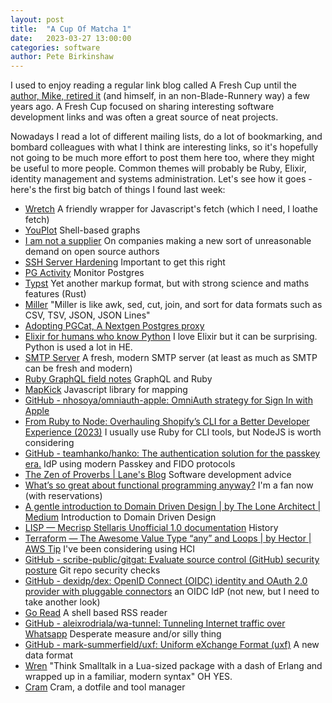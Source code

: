 ```yaml
---
layout: post
title:  "A Cup Of Matcha 1"
date:   2023-03-27 13:00:00
categories: software
author: Pete Birkinshaw
---
```


I used to enjoy reading a regular link blog called A Fresh Cup until the 
[author, Mike, retired it](https://www.reddit.com/r/programming/comments/jkvyjo/a_fresh_cup_is_retiring/) 
(and himself, in an non-Blade-Runnery way) a few years ago. A Fresh Cup focused on sharing interesting software
development links and was often a great source of neat projects.

Nowadays I read a lot of different mailing lists, do a lot of bookmarking, and bombard colleagues with what I think
are interesting links, so it's hopefully not going to be much more effort to post them here too, where they might
be useful to more people. Common themes will probably be Ruby, Elixir, identity management and systems administration.
Let's see how it goes - here's the first big batch of things I found last week: 

* [Wretch](https://github.com/elbywan/wretch) A friendly wrapper for Javascript's fetch (which I need, I loathe fetch)
* [YouPlot](https://github.com/red-data-tools/YouPlot) Shell-based graphs
* [I am not a supplier](https://www.softwaremaxims.com/blog/not-a-supplier) On companies making a new sort of unreasonable demand on open source authors
* [SSH Server Hardening](https://ittavern.com/ssh-server-hardening/) Important to get this right
* [PG Activity](https://github.com/dalibo/pg_activity) Monitor Postgres
* [Typst](https://github.com/typst/typst) Yet another markup format, but with strong science and maths features (Rust)
* [Miller](https://github.com/johnkerl/miller) "Miller is like awk, sed, cut, join, and sort for data formats such as CSV, TSV, JSON, JSON Lines"
* [Adopting PGCat, A Nextgen Postgres proxy](https://tech.instacart.com/adopting-pgcat-a-nextgen-postgres-proxy-3cf284e68c2f) 
* [Elixir for humans who know Python](https://hibox.live/elixir-for-humans-who-know-python) I love Elixir but it can be surprising. Python is used a lot in HE.
* [SMTP Server](https://github.com/stalwartlabs/smtp-server) A fresh, modern SMTP server (at least as much as SMTP can be fresh and modern)
* [Ruby GraphQL field notes](https://ryanbigg.com/2023/01/ruby-graphql-field-notes) GraphQL and Ruby
* [MapKick](https://chartkick.com/mapkick) Javascript library for mapping
* [GitHub - nhosoya/omniauth-apple: OmniAuth strategy for Sign In with Apple](https://github.com/nhosoya/omniauth-apple)
* [From Ruby to Node: Overhauling Shopify’s CLI for a Better Developer Experience (2023)](https://shopify.engineering/overhauling-shopify-cli-for-a-better-developer-experience) I usually use Ruby for CLI tools, but NodeJS is worth considering
* [GitHub - teamhanko/hanko: The authentication solution for the passkey era.](https://github.com/teamhanko/hanko) IdP using modern Passkey and FIDO protocols
* [The Zen of Proverbs | Lane's Blog](https://wagslane.dev/posts/zen-of-proverbs/) Software development advice
* [What’s so great about functional programming anyway?](https://jrsinclair.com/articles/2022/whats-so-great-about-functional-programming-anyway/) I'm a fan now (with reservations)
* [A gentle introduction to Domain Driven Design | by The Lone Architect | Medium](https://blog.thelonearchitect.com/a-gentle-introduction-to-domain-driven-design-dc7cc169b1d) Introduction to Domain Driven Design
* [LISP — Mecrisp Stellaris Unofficial 1.0 documentation](https://mecrisp-stellaris-folkdoc.sourceforge.io/lisp.html?utm_source=programmingdigest&utm_medium&utm_campaign=1500) History 
* [Terraform — The Awesome Value Type “any” and Loops | by Hector | AWS Tip](https://awstip.com/terraform-the-awesome-value-type-any-and-loops-a6be039b1ce5) I've been considering using HCI
* [GitHub - scribe-public/gitgat: Evaluate source control (GitHub) security posture](https://github.com/scribe-public/gitgat) Git repo security checks
* [GitHub - dexidp/dex: OpenID Connect (OIDC) identity and OAuth 2.0 provider with pluggable connectors](https://github.com/dexidp/dex) an OIDC IdP (not new, but I need to take another look)
* [Go Read](https://github.com/TypicalAM/goread) A shell based RSS reader
* [GitHub - aleixrodriala/wa-tunnel: Tunneling Internet traffic over Whatsapp](https://github.com/aleixrodriala/wa-tunnel) Desperate measure and/or silly thing
* [GitHub - mark-summerfield/uxf: Uniform eXchange Format (uxf)](https://github.com/mark-summerfield/uxf) A new data format
* [Wren](https://wren.io/) "Think Smalltalk in a Lua-sized package with a dash of Erlang and wrapped up in a familiar, modern syntax" OH YES. 
* [Cram](https://arrdem.com/2022/08/31/dotfiles/) Cram, a dotfile and tool manager
